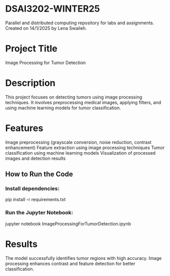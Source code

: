 # DSAI3202-WINTER25
Parallel and distributed computing repository for labs and assignments. Created on 14/1/2025 by Lena Swaileh.


# Project Title
Image Processing for Tumor Detection

# Description
This project focuses on detecting tumors using image processing techniques. It involves preprocessing medical images, applying filters, and using machine learning models for tumor classification.

# Features
Image preprocessing (grayscale conversion, noise reduction, contrast enhancement)
Feature extraction using image processing techniques
Tumor classification using machine learning models
Visualization of processed images and detection results

## How to Run the Code
### Install dependencies:
pip install -r requirements.txt
### Run the Jupyter Notebook:
jupyter notebook ImageProcessingForTumorDetection.ipynb

# Results
The model successfully identifies tumor regions with high accuracy.
Image processing enhances contrast and feature detection for better classification.
